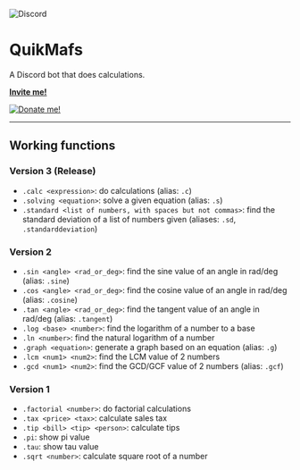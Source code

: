 ![Discord](https://github.com/mbti0n/quikmafs/assets/105599214/808aaf4c-11c7-4b59-88f6-d85c7b34a64d)
# QuikMafs
A Discord bot that does calculations.

[**Invite me!**](https://discord.com/api/oauth2/authorize?client_id=1115198178401202176&permissions=274877966336&scope=bot)

[![Donate me!](https://img.shields.io/badge/Donate-PayPal-green.svg)](https://paypal.me/mbtion123?country.x=US&locale.x=en_US)

----
## Working functions

### Version 3 (Release)
- `.calc <expression>`: do calculations (alias: `.c`)
- `.solving <equation>`: solve a given equation (alias: `.s`)
- `.standard <list of numbers, with spaces but not commas>`: find the standard deviation of a list of numbers given (aliases: `.sd`, `.standarddeviation`)

### Version 2
- `.sin <angle> <rad_or_deg>`: find the sine value of an angle in rad/deg (alias: `.sine`)
- `.cos <angle> <rad_or_deg>`: find the cosine value of an angle in rad/deg (alias: `.cosine`)
- `.tan <angle> <rad_or_deg>`: find the tangent value of an angle in rad/deg (alias: `.tangent`)
- `.log <base> <number>`: find the logarithm of a number to a base
- `.ln <number>`: find the natural logarithm of a number
- `.graph <equation>`: generate a graph based on an equation (alias: `.g`)
- `.lcm <num1> <num2>`: find the LCM value of 2 numbers
- `.gcd <num1> <num2>`: find the GCD/GCF value of 2 numbers (alias: `.gcf`)

### Version 1
- `.factorial <number>`: do factorial calculations
- `.tax <price> <tax>`: calculate sales tax
- `.tip <bill> <tip> <person>`: calculate tips
- `.pi`: show pi value
- `.tau`: show tau value
- `.sqrt <number>`: calculate square root of a number
